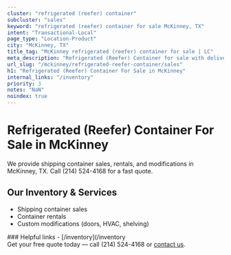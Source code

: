 ```yaml
---
cluster: "refrigerated (reefer) container"
subcluster: "sales"
keyword: "refrigerated (reefer) container for sale McKinney, TX"
intent: "Transactional-Local"
page_type: "Location-Product"
city: "McKinney, TX"
title_tag: "McKinney refrigerated (reefer) container for sale | LC"
meta_description: "Refrigerated (Reefer) Container for sale with delivery in McKinney, TX. LC Container — local Since 2003. Get pricing today."
url_slug: "/mckinney/refrigerated-reefer-container/sales"
h1: "Refrigerated (Reefer) Container For Sale in McKinney"
internal_links: "/inventory"
priority: 3
notes: "NaN"
noindex: true
---
```


# Refrigerated (Reefer) Container For Sale in McKinney

We provide shipping container sales, rentals, and modifications in McKinney, TX. Call (214) 524-4168 for a fast quote.

## Our Inventory & Services
- Shipping container sales
- Container rentals
- Custom modifications (doors, HVAC, shelving)

<div data-section="internal-links">
### Helpful links
- [/inventory](/inventory
</div>

<div data-section="cta">
Get your free quote today — call (214) 524-4168 or <a href="/contact">contact us</a>.
</div>

<script type="application/ld+json">{"@context":"https://schema.org","@type":"FAQPage","mainEntity":[{"@type":"Question","name":"How much does delivery cost in McKinney, TX?","acceptedAnswer":{"@type":"Answer","text":"Delivery costs vary by distance and container size. Most deliveries in McKinney, TX range from $150-$300. Call (214) 524-4168 for an exact quote based on your specific location."}},{"@type":"Question","name":"Do you offer financing or payment plans?","acceptedAnswer":{"@type":"Answer","text":"We accept major credit cards, checks, and can discuss commercial terms for bulk purchases. Call (214) 524-4168 to discuss options."}},{"@type":"Question","name":"Can you customize containers in McKinney, TX?","acceptedAnswer":{"@type":"Answer","text":"Yes — we perform modifications like doors, HVAC, insulation, and shelving. Request a custom quote at (214) 524-4168 or via our contact form."}}]}</script>

